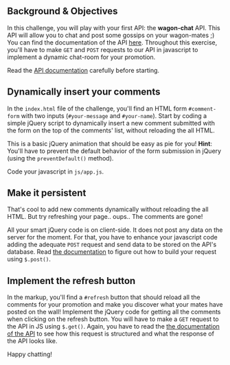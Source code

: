 ## Background & Objectives

In this challenge, you will play with your first API: the **wagon-chat** API. This API will allow you to chat and post some gossips on your wagon-mates ;) You can find the documentation of the API [here](https://github.com/lewagon/wagon-chat-api/blob/master/README.md). Throughout this exercise, you'll have to make `GET` and `POST` requests to our API in javascript to implement a dynamic chat-room for your promotion.


Read the [API documentation](https://github.com/lewagon/wagon-chat-api/blob/master/README.md) carefully before starting.

## Dynamically insert your comments

In the `index.html` file of the challenge, you'll find an HTML form `#comment-form` with two inputs (`#your-message` and `#your-name`). Start by coding a simple jQuery script to dynamically insert a new comment submitted with the form on the top of the comments' list, without reloading the all HTML.

This is a basic jQuery animation that should be easy as pie for you! **Hint**: You'll have to prevent the default behavior of the form submission in jQuery (using the `preventDefault()` method).


Code your javascript in `js/app.js`.

## Make it persistent

That's cool to add new comments dynamically without reloading the all HTML. But try refreshing your page.. oups.. The comments are gone!

All your smart jQuery code is on client-side. It does not post any data on the server for the moment. For that, you have to enhance your javascript code adding the adequate `POST` request and send data to be stored on the API's database. Read [the documentation](https://github.com/lewagon/wagon-chat-api/blob/master/README.md) to figure out how to build your request using `$.post()`.

## Implement the refresh button

In the markup, you'll find a `#refresh` button that should reload all the comments for your promotion and make you discover what your mates have posted on the wall! Implement the jQuery code for getting all the comments when clicking on the refresh button. You will have to make a `GET` request to the API in JS using `$.get()`. Again, you have to read the [the documentation of the API](https://github.com/lewagon/wagon-chat-api/blob/master/README.md) to see how this request is structured and what the response of the API looks like.


Happy chatting!